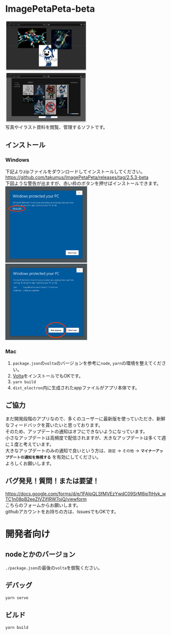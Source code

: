 # ImagePetaPeta-beta
<img src="./README/app01.png" width="256px"><img src="./README/app02.png" width="256px">  
写真やイラスト資料を閲覧、管理するソフトです。
## インストール
### Windows
下記よりzipファイルをダウンロードしてインストールしてください。  
<https://github.com/takumus/ImagePetaPeta/releases/tag/2.5.3-beta>  
下図ような警告が出ますが、赤い枠のボタンを押せばインストールできます。  
<img src="./README/install01.png" width="256px">
<img src="./README/install02.png" width="256px">
### Mac
1. `package.json`の`volta`のバージョンを参考に`node`, `yarn`の環境を整えてください。  
1. [Volta](https://docs.volta.sh/guide/getting-started)をインストールでもOKです。  
2. `yarn build`  
3. `dist_electron`内に生成されたappファイルがアプリ本体です。
## ご協力
まだ開発段階のアプリなので、多くのユーザーに最新版を使っていただき、新鮮なフィードバックを貰いたいと思っております。  
そのため、アップデートの通知はオフにできないようになっています。  
小さなアップデートは高頻度で配信されますが、大きなアップデートは多くて週に１度と考えています。  
大きなアップデートのみの通知で良いという方は、`設定` → `その他` → **`マイナーアップデートの通知を無視する`** を有効にしてください。  
よろしくお願いします。
## バグ発見！質問！または要望！
<https://docs.google.com/forms/d/e/1FAIpQLSfMVEzYwdC09SrM6ipTtHyk_wTC1n08pB2eeZIVZifIRW7ojQ/viewform>  
こちらのフォームからお願いします。  
githubアカウントをお持ちの方は、IssuesでもOKです。
# 開発者向け
## nodeとかのバージョン
`./package.json`の最後の`volta`を御覧ください。
## デバッグ
```
yarn serve
```

## ビルド
```
yarn build
```
